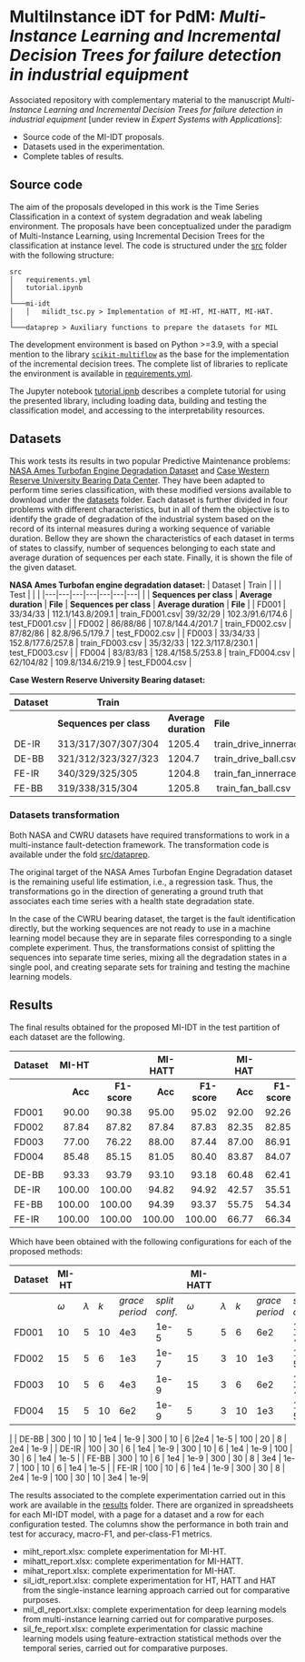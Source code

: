 # MultiInstance iDT for PdM: *Multi-Instance Learning and Incremental Decision Trees for failure detection in industrial equipment*

Associated repository with complementary material to the manuscript *Multi-Instance Learning and Incremental Decision Trees for failure detection in industrial equipment* [under review in *Expert Systems with Applications*]:

* Source code of the MI-IDT proposals.
* Datasets used in the experimentation.
* Complete tables of results.

## Source code

The aim of the proposals developed in this work is the Time Series Classification in a context of system degradation and weak labeling environment. The proposals have been conceptualized under the paradigm of Multi-Instance Learning, using Incremental Decision Trees for the classification at instance level. The code is structured under the [src](src/) folder with the following structure:
```
src
│   requirements.yml
│   tutorial.ipynb
│
└───mi-idt
│   │   milidt_tsc.py > Implementation of MI-HT, MI-HATT, MI-HAT.
│   
└───dataprep > Auxiliary functions to prepare the datasets for MIL
```

The development environment is based on Python >=3.9, with a special mention to the library [`scikit-multiflow`](https://scikit-multiflow.github.io) as the base for the implementation of the incremental decision trees. The complete list of libraries to replicate the environment is available in [requirements.yml](requirements.yml).

The Jupyter notebook [tutorial.ipnb](tutorial.ipynb) describes a complete tutorial for using the presented library, including loading data, building and testing the classification model, and accessing to the interpretability resources.

## Datasets

This work tests its results in two popular Predictive Maintenance problems: [NASA Ames Turbofan Engine Degradation Dataset](https://ti.arc.nasa.gov/tech/dash/groups/pcoe/prognostic-data-repository/#turbofan) and [Case Western Reserve University Bearing Data Center](https://engineering.case.edu/bearingdatacenter). They have been adapted to perform time series classification, with these modified versions available to download under the [datasets](datasets/) folder. Each dataset is further divided in four problems with different characteristics, but in all of them the objective is to identify the grade of degradation of the industrial system based on the record of its internal measures during a working sequence of variable duration. Bellow they are shown the characteristics of each dataset in terms of states to classify, number of sequences belonging to each state and average duration of sequences per each state. Finally, it is shown the file of the given dataset. 

**NASA Ames Turbofan engine degradation dataset:**
| Dataset | Train | | | Test | | |
|---|---|---|---|---|---|---|
| | **Sequences per class** | **Average duration** | **File** | **Sequences per class** | **Average duration** | **File** | 
| FD001 | 33/34/33 | 112.1/143.8/209.1 | train_FD001.csv|  39/32/29 | 102.3/91.6/174.6 | test_FD001.csv |
| FD002 | 86/88/86 | 107.8/144.4/201.7 | train_FD002.csv |  87/82/86 | 82.8/96.5/179.7 | test_FD002.csv |
| FD003 | 33/34/33 | 152.8/177.6/257.8 | train_FD003.csv |  35/32/33 | 122.3/117.8/230.1 | test_FD003.csv |
| FD004 | 83/83/83 | 128.4/158.5/253.8 | train_FD004.csv | 62/104/82 | 109.8/134.6/219.9 | test_FD004.csv |



**Case Western Reserve University Bearing dataset:**

| Dataset | Train | | | Test | | |
|---|---|---|---|---|---|---|
| | **Sequences per class** | **Average duration** | **File** | **Sequences per class** | **Average duration** | **File** | 
| DE-IR | 313/317/307/307/304 | 1205.4 | train_drive_innerrace.csv | 95/88/97/97/97 | 1205.4 | test_drive_innerrace.csv |
| DE-BB | 321/312/323/327/323 | 1204.7 | train_drive_ball.csv | 87/93/81/77/80 | 1204.7 | test_drive_ball.csv |
| FE-IR | 340/329/325/305 | 1204.8 | train_fan_innerrace.csv | 68/75/78/95 | 1205.0 | test_fan_innerrace.csv |
| FE-BB | 319/338/315/304 | 1205.8 | train_fan_ball.csv | 89/63/88/99 | 1205.9 | test_fan_ball.csv


### Datasets transformation

Both NASA and CWRU datasets have required transformations to work in a multi-instance fault-detection framework. The transformation code is available under the fold [src/dataprep](src/dataprep).

The original target of the NASA Ames Turbofan Engine Degradation dataset is the remaining useful life estimation, i.e., a regression task. Thus, the transformations go in the direction of generating a ground truth that associates each time series with a health state degradation state.

In the case of the CWRU bearing dataset, the target is the fault identification directly, but the working sequences are not ready to use in a machine learning model because they are in separate files corresponding to a single complete experiment. Thus, the transformations consist of splitting the sequences into separate time series, mixing all the degradation states in a single pool, and creating separate sets for training and testing the machine learning models.

## Results

The final results obtained for the proposed MI-IDT in the test partition of each dataset are the following.

| Dataset | MI-HT | | MI-HATT | | MI-HAT | |
|--|--:|--:|--:|--:|--:|--:|
| | **Acc** | **F1-score** | **Acc** | **F1-score** | **Acc** | **F1-score** |
| FD001 | 90.00 | 90.38 | 95.00 | 95.02 | 92.00 | 92.26 |
| FD002 | 87.84 | 87.82 | 87.84 | 87.83 | 82.35 | 82.85 |
| FD003 | 77.00 | 76.22 | 88.00 | 87.44 | 87.00 | 86.91 |
| FD004 | 85.48 | 85.15 | 81.05 | 80.40 | 83.87 | 84.07 |
| |
| DE-BB | 93.33 | 93.79 | 93.10 | 93.18 | 60.48 | 62.41 |
| DE-IR | 100.00 | 100.00 | 94.82 | 94.92 | 42.57 | 35.51 |
| FE-BB | 100.00 | 100.00 | 94.39 | 93.37 | 55.75 | 54.34 |
| FE-IR | 100.00 | 100.00 | 100.00 | 100.00 | 66.77 | 66.34 |

Which have been obtained with the following configurations for each of the proposed methods:

| Dataset | MI-HT | | | | | MI-HATT | | | | | MI-HAT | | | | |
|--|--|--|--|--|--|--|--|--|--|--|--|--|--|--|--|
| | $\omega$ | $\lambda$ | *k* | *grace period* | *split conf.* | $\omega$ | $\lambda$ | *k* | *grace period* | *split conf.* | $\omega$ | $\lambda$ | *k* | *grace period* | *split conf.* |
| FD001 | 10 | 5 | 10 | 4e3 | 1e-5 | 5 | 5| 6 | 6e2 | 1e-7 | 15 | 5 | 10 | 1e3 | 1e-9 |
| FD002 | 15 | 5 | 6 | 1e3 | 1e-7 | 15 | 3 | 10 | 1e3 | 1e-5 | 5 | 1 | 6 | 6e2 | 1e-5 |
| FD003 | 10 | 5 | 6 | 4e3 | 1e-9 | 15 | 3 | 6 | 6e2 | 1e-7 | 5 |1 | 10 | 4e3 | 1e-7 |
| FD004 | 15 | 5 | 10 | 6e2 | 1e-9 | 5 | 3 | 10 | 1e3 | 1e-5 | 5 | 5 | 6 | 6e2 | 1e-9 |
|
| DE-BB | 300 | 10 | 10 | 1e4 | 1e-9 | 300 | 10 | 6 |2e4 | 1e-5 | 100 | 20 | 8 | 2e4 | 1e-9 |
| DE-IR | 100 | 30 | 6 | 1e4 | 1e-9 | 300 | 10 | 6 | 1e4 | 1e-9 | 100 | 30 | 6 | 1e4 | 1e-5 |
| FE-BB | 300 | 10 | 6 | 1e4 | 1e-9 | 300 | 30 | 8 | 3e4 | 1e-7 | 100 | 10 | 6 | 1e4 | 1e-5 |
| FE-IR | 100 | 10 | 6 | 1e4 | 1e-9 | 300 | 30 | 8 | 2e4 | 1e-9 | 100 | 30 | 10 | 3e4 | 1e-9|

The results associated to the complete experimentation carried out in this work are available in the [results](results/) folder. There are organized in spreadsheets for each MI-IDT model, with a page for a dataset and a row for each configuration tested. The columns show the performance in both train and test for accuracy, macro-F1, and per-class-F1 metrics.

* miht_report.xlsx: complete experimentation for MI-HT.
* mihatt_report.xlsx: complete experimentation for MI-HATT.
* mihat_report.xlsx: complete experimentation for MI-HAT.
* sil_idt_report.xlsx: complete experimentation for HT, HATT and HAT from the single-instance learning approach carried out for comparative purposes.
* mil_dl_report.xlsx: complete experimentation for deep learning models from multi-instance learning carried out for comparative purposes.
* sil_fe_report.xlsx: complete experimentation for classic machine learning models using feature-extraction statistical methods over the temporal series, carried out for comparative purposes.
